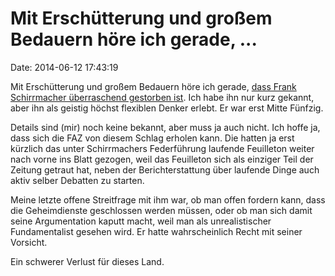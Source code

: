 Mit Erschütterung und großem Bedauern höre ich gerade, \...
===========================================================

Date: 2014-06-12 17:43:19

Mit Erschütterung und großem Bedauern höre ich gerade, [dass Frank
Schirrmacher überraschend gestorben ist](http://www.faz.net/-gpc-7qcml).
Ich habe ihn nur kurz gekannt, aber ihn als geistig höchst flexiblen
Denker erlebt. Er war erst Mitte Fünfzig.

Details sind (mir) noch keine bekannt, aber muss ja auch nicht. Ich
hoffe ja, dass sich die FAZ von diesem Schlag erholen kann. Die hatten
ja erst kürzlich das unter Schirrmachers Federführung laufende
Feuilleton weiter nach vorne ins Blatt gezogen, weil das Feuilleton sich
als einziger Teil der Zeitung getraut hat, neben der Berichterstattung
über laufende Dinge auch aktiv selber Debatten zu starten.

Meine letzte offene Streitfrage mit ihm war, ob man offen fordern kann,
dass die Geheimdienste geschlossen werden müssen, oder ob man sich damit
seine Argumentation kaputt macht, weil man als unrealistischer
Fundamentalist gesehen wird. Er hatte wahrscheinlich Recht mit seiner
Vorsicht.

Ein schwerer Verlust für dieses Land.
